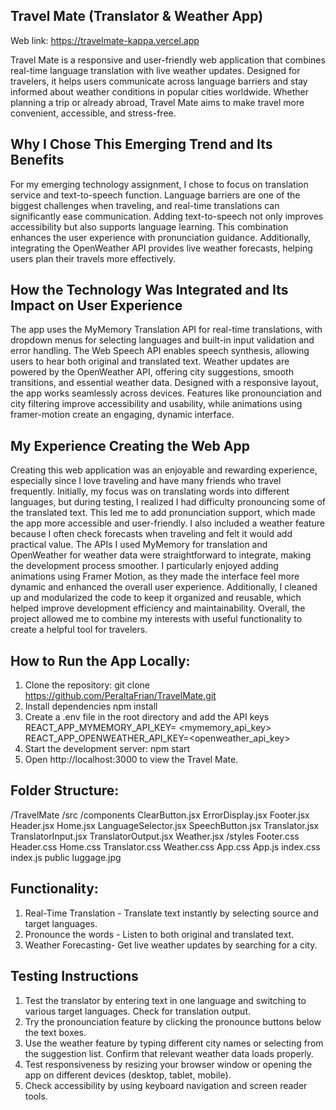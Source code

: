 ## Travel Mate (Translator & Weather App) 

Web link: https://travelmate-kappa.vercel.app

Travel Mate is a responsive and user-friendly web application that combines real-time language translation with live weather updates. Designed for travelers, it helps users communicate across language barriers and stay informed about weather conditions in popular cities worldwide. Whether planning a trip or already abroad, Travel Mate aims to make travel more convenient, accessible, and stress-free.

## Why I Chose This Emerging Trend and Its Benefits
For my emerging technology assignment, I chose to focus on translation service and text-to-speech function. Language barriers are one of the biggest challenges when traveling, and real-time translations can significantly ease communication. Adding text-to-speech not only improves accessibility but also supports language learning. This combination enhances the user experience with pronunciation guidance. Additionally, integrating the OpenWeather API provides live weather forecasts, helping users plan their travels more effectively.

## How the Technology Was Integrated and Its Impact on User Experience
The app uses the MyMemory Translation API for real-time translations, with dropdown menus for selecting languages and built-in input validation and error handling. The Web Speech API enables speech synthesis, allowing users to hear both original and translated text. Weather updates are powered by the OpenWeather API, offering city suggestions, smooth transitions, and essential weather data. Designed with a responsive layout, the app works seamlessly across devices. Features like pronounciation and city filtering improve accessibility and usability, while animations using framer-motion create an engaging, dynamic interface.

## My Experience Creating the Web App
Creating this web application was an enjoyable and rewarding experience, especially since I love traveling and have many friends who travel frequently. Initially, my focus was on translating words into different languages, but during testing, I realized I had difficulty pronouncing some of the translated text. This led me to add pronunciation support, which made the app more accessible and user-friendly. I also included a weather feature because I often check forecasts when traveling and felt it would add practical value. The APIs I used MyMemory for translation and OpenWeather for weather data were straightforward to integrate, making the development process smoother. I particularly enjoyed adding animations using Framer Motion, as they made the interface feel more dynamic and enhanced the overall user experience. Additionally, I cleaned up and modularized the code to keep it organized and reusable, which helped improve development efficiency and maintainability. Overall, the project allowed me to combine my interests with useful functionality to create a helpful tool for travelers.


## How to Run the App Locally:
1. Clone the repository: 
    git clone https://github.com/PeraltaFrian/TravelMate.git
2. Install dependencies
    npm install
3. Create a .env file in the root directory and add the API keys
    REACT_APP_MYMEMORY_API_KEY= <mymemory_api_key>
    REACT_APP_OPENWEATHER_API_KEY=<openweather_api_key>
3. Start the development server:
    npm start
4. Open http://localhost:3000 to view the Travel Mate.

## Folder Structure: 
/TravelMate
    /src
        /components
            ClearButton.jsx
            ErrorDisplay.jsx
            Footer.jsx
            Header.jsx
            Home.jsx
            LanguageSelector.jsx
            SpeechButton.jsx
            Translator.jsx
            TranslatorInput.jsx
            TranslatorOutput.jsx
            Weather.jsx
        /styles
            Footer.css
            Header.css
            Home.css
            Translator.css
            Weather.css
        App.css
        App.js
        index.css
        index.js
    public
        luggage.jpg

## Functionality:
1. Real-Time Translation - Translate text instantly by selecting source and target languages.
2. Pronounce the words - Listen to both original and translated text.
3. Weather Forecasting- Get live weather updates by searching for a city.

## Testing Instructions
1. Test the translator by entering text in one language and switching to various target languages. Check for translation output.
2. Try the pronounciation feature by clicking the pronounce buttons below the text boxes.
3. Use the weather feature by typing different city names or selecting from the suggestion list. Confirm that relevant weather data loads properly.
4. Test responsiveness by resizing your browser window or opening the app on different devices (desktop, tablet, mobile).
5. Check accessibility by using keyboard navigation and screen reader tools.